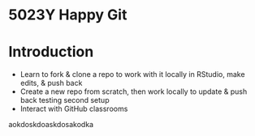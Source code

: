 # 5023Y Happy Git

# Introduction

- Learn to fork & clone a repo to work with it locally in RStudio, make edits, & push back
- Create a new repo from scratch, then work locally to update & push back
testing second setup
- Interact with GitHub classrooms

aokdoskdoaskdosakodka